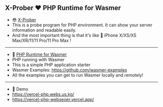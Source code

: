 X-Prober ❤ PHP Runtime for Wasmer
---------------------------------------------------------------------------------------------------------------

- 😎 [X-Prober](https://github.com/kmvan/x-prober)
- This is a probe program for PHP environment. It can show your server information and readable easily.
- And the most important thing is that it's like 📱 iPhone X/XS/XS Max/XR/11/11 Pro/11 Pro Max !

---------------------------------------------------------------------------------------------------------------

- 🐘 [PHP Runtime for Wasmer](https://github.com/wasmer-examples/php-wasmer-starter)
- PHP running with Wasmer
- This is a simple PHP application starter
- Wasmer Examples: <https://github.com/wasmer-examples>
- All the examples you can get to run Wasmer locally and remotely!

---------------------------------------------------------------------------------------------------------------

- 👀 Demo
- https://vercel-php.webs.us.kg/
- https://vercel-php-webseoer.vercel.app/
